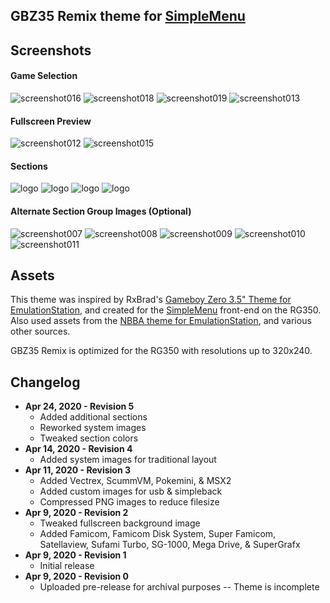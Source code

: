 GBZ35 Remix theme for [SimpleMenu](https://github.com/fgl82/simplemenu)
---

## Screenshots


#### Game Selection

![screenshot016](https://user-images.githubusercontent.com/14294487/80256292-23846a00-8644-11ea-96dd-3f1ee23838e7.png) ![screenshot018](https://user-images.githubusercontent.com/14294487/80256293-241d0080-8644-11ea-8113-b15b70ce3c65.png)
![screenshot019](https://user-images.githubusercontent.com/14294487/80256294-241d0080-8644-11ea-9b82-fd5823c1aecf.png) ![screenshot013](https://user-images.githubusercontent.com/14294487/80256350-3ac35780-8644-11ea-8221-edb8cc5d4068.png)

#### Fullscreen Preview

![screenshot012](https://user-images.githubusercontent.com/14294487/80255838-5a0db500-8643-11ea-9482-7be641792332.png) ![screenshot015](https://user-images.githubusercontent.com/14294487/80256054-b5d83e00-8643-11ea-92ec-3419fe3cfd63.png)

#### Sections

![logo](https://user-images.githubusercontent.com/14294487/80256603-9beb2b00-8644-11ea-99c9-6995a66afc53.png) ![logo](https://user-images.githubusercontent.com/14294487/80256613-9f7eb200-8644-11ea-8f41-8473b00e6cff.png)
![logo](https://user-images.githubusercontent.com/14294487/80256620-a60d2980-8644-11ea-84bc-b384aaa5dca4.png) ![logo](https://user-images.githubusercontent.com/14294487/80256650-bcb38080-8644-11ea-985d-fbb1f1d2c303.png)

#### Alternate Section Group Images (Optional)

![screenshot007](https://user-images.githubusercontent.com/14294487/80255679-0733fd80-8643-11ea-8c9f-73cefad52578.png) ![screenshot008](https://user-images.githubusercontent.com/14294487/80255685-0bf8b180-8643-11ea-9379-24b2c1c167c3.png)
![screenshot009](https://user-images.githubusercontent.com/14294487/80255687-0d29de80-8643-11ea-84b3-6df4b85fe8de.png) ![screenshot010](https://user-images.githubusercontent.com/14294487/80255689-0e5b0b80-8643-11ea-9db7-2f9452a99787.png)
![screenshot011](https://user-images.githubusercontent.com/14294487/80255694-10bd6580-8643-11ea-98ef-0f0eb7ec6a44.png)

## Assets
This theme was inspired by RxBrad's [Gameboy Zero 3.5" Theme for EmulationStation](https://github.com/rxbrad/es-theme-gbz35), and created for the [SimpleMenu](https://github.com/fgl82/simplemenu) front-end on the RG350. Also used assets from the [NBBA theme for EmulationStation](https://github.com/RetroPie/es-theme-nbba), and various other sources.

GBZ35 Remix is optimized for the RG350 with resolutions up to 320x240.

**Changelog**
---
* **Apr 24, 2020 - Revision 5**
  * Added additional sections
  * Reworked system images
  * Tweaked section colors
* **Apr 14, 2020 - Revision 4**
  * Added system images for traditional layout
* **Apr 11, 2020 - Revision 3**
  * Added Vectrex, ScummVM, Pokemini, & MSX2
  * Added custom images for usb & simpleback
  * Compressed PNG images to reduce filesize
* **Apr 9, 2020 - Revision 2**
  * Tweaked fullscreen background image
  * Added Famicom, Famicom Disk System, Super Famicom, Satellaview, Sufami Turbo, SG-1000, Mega Drive, & SuperGrafx
* **Apr 9, 2020 - Revision 1**
  * Initial release
* **Apr 9, 2020 - Revision 0**
  * Uploaded pre-release for archival purposes -- Theme is incomplete
